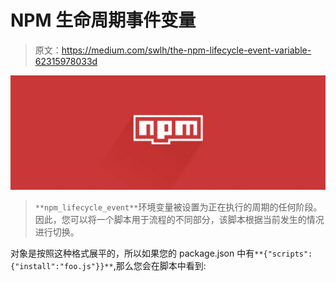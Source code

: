 # NPM 生命周期事件变量

> 原文：<https://medium.com/swlh/the-npm-lifecycle-event-variable-62315978033d>

![](img/11e30840d23553134d602b3e42a5fed2.png)

> `**npm_lifecycle_event**`环境变量被设置为正在执行的周期的任何阶段。因此，您可以将一个脚本用于流程的不同部分，该脚本根据当前发生的情况进行切换。

对象是按照这种格式展平的，所以如果您的 package.json 中有`**{"scripts":{"install":"foo.js"}}**`,那么您会在脚本中看到: